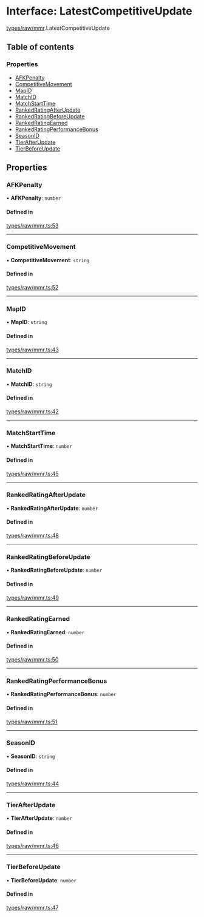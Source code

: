 # Interface: LatestCompetitiveUpdate

[types/raw/mmr](../modules/types_raw_mmr.md).LatestCompetitiveUpdate

## Table of contents

### Properties

- [AFKPenalty](types_raw_mmr.LatestCompetitiveUpdate.md#afkpenalty)
- [CompetitiveMovement](types_raw_mmr.LatestCompetitiveUpdate.md#competitivemovement)
- [MapID](types_raw_mmr.LatestCompetitiveUpdate.md#mapid)
- [MatchID](types_raw_mmr.LatestCompetitiveUpdate.md#matchid)
- [MatchStartTime](types_raw_mmr.LatestCompetitiveUpdate.md#matchstarttime)
- [RankedRatingAfterUpdate](types_raw_mmr.LatestCompetitiveUpdate.md#rankedratingafterupdate)
- [RankedRatingBeforeUpdate](types_raw_mmr.LatestCompetitiveUpdate.md#rankedratingbeforeupdate)
- [RankedRatingEarned](types_raw_mmr.LatestCompetitiveUpdate.md#rankedratingearned)
- [RankedRatingPerformanceBonus](types_raw_mmr.LatestCompetitiveUpdate.md#rankedratingperformancebonus)
- [SeasonID](types_raw_mmr.LatestCompetitiveUpdate.md#seasonid)
- [TierAfterUpdate](types_raw_mmr.LatestCompetitiveUpdate.md#tierafterupdate)
- [TierBeforeUpdate](types_raw_mmr.LatestCompetitiveUpdate.md#tierbeforeupdate)

## Properties

### AFKPenalty

• **AFKPenalty**: `number`

#### Defined in

[types/raw/mmr.ts:53](https://github.com/jameslinimk/unofficial-valorant-api/blob/3123117/package/src/types/raw/mmr.ts#L53)

___

### CompetitiveMovement

• **CompetitiveMovement**: `string`

#### Defined in

[types/raw/mmr.ts:52](https://github.com/jameslinimk/unofficial-valorant-api/blob/3123117/package/src/types/raw/mmr.ts#L52)

___

### MapID

• **MapID**: `string`

#### Defined in

[types/raw/mmr.ts:43](https://github.com/jameslinimk/unofficial-valorant-api/blob/3123117/package/src/types/raw/mmr.ts#L43)

___

### MatchID

• **MatchID**: `string`

#### Defined in

[types/raw/mmr.ts:42](https://github.com/jameslinimk/unofficial-valorant-api/blob/3123117/package/src/types/raw/mmr.ts#L42)

___

### MatchStartTime

• **MatchStartTime**: `number`

#### Defined in

[types/raw/mmr.ts:45](https://github.com/jameslinimk/unofficial-valorant-api/blob/3123117/package/src/types/raw/mmr.ts#L45)

___

### RankedRatingAfterUpdate

• **RankedRatingAfterUpdate**: `number`

#### Defined in

[types/raw/mmr.ts:48](https://github.com/jameslinimk/unofficial-valorant-api/blob/3123117/package/src/types/raw/mmr.ts#L48)

___

### RankedRatingBeforeUpdate

• **RankedRatingBeforeUpdate**: `number`

#### Defined in

[types/raw/mmr.ts:49](https://github.com/jameslinimk/unofficial-valorant-api/blob/3123117/package/src/types/raw/mmr.ts#L49)

___

### RankedRatingEarned

• **RankedRatingEarned**: `number`

#### Defined in

[types/raw/mmr.ts:50](https://github.com/jameslinimk/unofficial-valorant-api/blob/3123117/package/src/types/raw/mmr.ts#L50)

___

### RankedRatingPerformanceBonus

• **RankedRatingPerformanceBonus**: `number`

#### Defined in

[types/raw/mmr.ts:51](https://github.com/jameslinimk/unofficial-valorant-api/blob/3123117/package/src/types/raw/mmr.ts#L51)

___

### SeasonID

• **SeasonID**: `string`

#### Defined in

[types/raw/mmr.ts:44](https://github.com/jameslinimk/unofficial-valorant-api/blob/3123117/package/src/types/raw/mmr.ts#L44)

___

### TierAfterUpdate

• **TierAfterUpdate**: `number`

#### Defined in

[types/raw/mmr.ts:46](https://github.com/jameslinimk/unofficial-valorant-api/blob/3123117/package/src/types/raw/mmr.ts#L46)

___

### TierBeforeUpdate

• **TierBeforeUpdate**: `number`

#### Defined in

[types/raw/mmr.ts:47](https://github.com/jameslinimk/unofficial-valorant-api/blob/3123117/package/src/types/raw/mmr.ts#L47)
